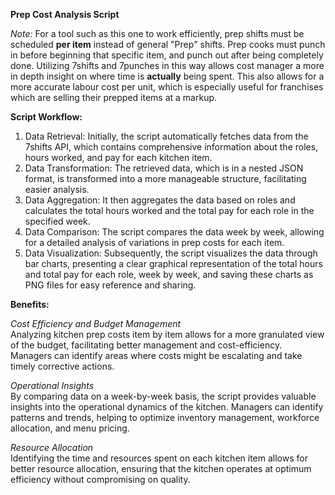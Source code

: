**Prep Cost Analysis Script**

_Note:_ For a tool such as this one to work efficiently, prep shifts must be scheduled **per item** instead of general "Prep" shifts. Prep cooks must punch in before beginning that specific item, and punch out after being completely done. Utilizing 7shifts and 7punches in this way allows cost manager a more in depth insight on where time is **actually** being spent. This also allows for a more accurate labour cost per unit, which is especially useful for franchises which are selling their prepped items at a markup.

**Script Workflow:**

1. Data Retrieval: Initially, the script automatically fetches data from the 7shifts API, which contains comprehensive information about the roles, hours worked, and pay for each kitchen item.
2. Data Transformation: The retrieved data, which is in a nested JSON format, is transformed into a more manageable structure, facilitating easier analysis.
3. Data Aggregation: It then aggregates the data based on roles and calculates the total hours worked and the total pay for each role in the specified week.
4. Data Comparison: The script compares the data week by week, allowing for a detailed analysis of variations in prep costs for each item.
5. Data Visualization: Subsequently, the script visualizes the data through bar charts, presenting a clear graphical representation of the total hours and total pay for each role, week by week, and saving these charts as PNG files for easy reference and sharing.

**Benefits:**

_Cost Efficiency and Budget Management_  
Analyzing kitchen prep costs item by item allows for a more granulated view of the budget, facilitating better management and cost-efficiency. Managers can identify areas where costs might be escalating and take timely corrective actions.

_Operational Insights_  
By comparing data on a week-by-week basis, the script provides valuable insights into the operational dynamics of the kitchen. Managers can identify patterns and trends, helping to optimize inventory management, workforce allocation, and menu pricing.

_Resource Allocation_  
Identifying the time and resources spent on each kitchen item allows for better resource allocation, ensuring that the kitchen operates at optimum efficiency without compromising on quality.
